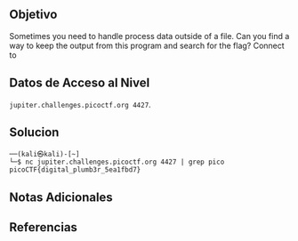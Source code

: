 ## Objetivo

Sometimes you need to handle process data outside of a file. Can you find a way to keep the output from this program and search for the flag? Connect to

## Datos de Acceso al Nivel

`jupiter.challenges.picoctf.org 4427`.
## Solucion

```
──(kali㉿kali)-[~]
└─$ nc jupiter.challenges.picoctf.org 4427 | grep pico
picoCTF{digital_plumb3r_5ea1fbd7}

```

## Notas Adicionales



## Referencias
